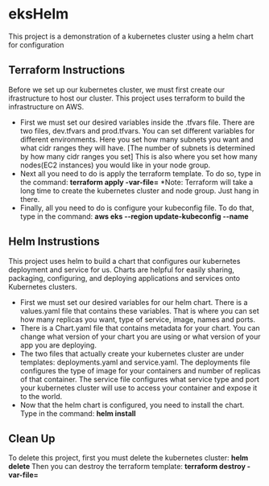 # eksHelm

This project is a demonstration of a kubernetes cluster using a helm chart for configuration  

## Terraform Instructions
Before we set up our kubernetes cluster, we must first create our ifrastructure to host our cluster. This project uses terraform to build the infrastructure on AWS.
- First we must set our desired variables inside the .tfvars file. There are two files, dev.tfvars and prod.tfvars. You can set different variables for different environments. Here you set how many subnets you want and what cidr ranges they will have. [The number of subnets is determined by how many cidr ranges you set] This is also where you set how many nodes(EC2 instances) you would like in your node group.
- Next all you need to do is apply the terraform template. To do so, type in the command: **terraform apply -var-file=<name of tfvars file>**
*Note: Terraform will take a long time to create the kubernetes cluster and node group. Just hang in there.
- Finally, all you need to do is configure your kubeconfig file. To do that, type in the command: **aws eks --region <region name>  update-kubeconfig --name <name of your eks cluster>**

## Helm Instrustions
This project uses helm to build a chart that configures our kubernetes deployment and service for us. Charts are helpful for easily sharing, packaging, configuring, and deploying applications and services onto Kubernetes clusters. 
- First we must set our desired variables for our helm chart. There is a values.yaml file that contains these variables. That is where you can set how many replicas you want, type of service, image, names and ports. 
- There is a Chart.yaml file that contains metadata for your chart. You can change what version of your chart you are using or what version of your app you are deploying.
- The two files that actually create your kubernetes cluster are under templates: deployments.yaml and service.yaml. 
The deployments file configures the type of image for your containers and number of replicas of that container.
The service file configures what service type and port your kubernetes cluster will use to access your container and expose it to the world.
- Now that the helm chart is configured, you need to install the chart. Type in the command: **helm install <name of the app> <name of the chart>**

## Clean Up
To delete this project, first you must delete the kubernetes cluster: **helm delete <name of the app>**
Then you can destroy the terraform template: **terraform destroy -var-file=<name of the tfvars file>**
